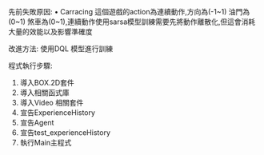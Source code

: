 先前失敗原因:
•	Carracing 這個遊戲的action為連續動作,方向為(-1~1) 油門為(0~1) 煞車為(0~1),連續動作使用sarsa模型訓練需要先將動作離散化,但這會消耗大量的效能以及影響準確度

改進方法:
      使用DQL 模型進行訓練
      
程式執行步驟:
1.	導入BOX.2D套件
2.	導入相關函式庫
3.	導入Video 相關套件
4.	宣告ExperienceHistory
5.	宣告Agent
6.	宣告test_experienceHistory
7.	執行Main主程式

